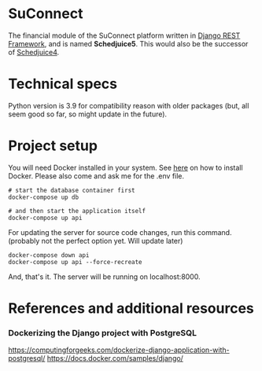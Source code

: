 # SuConnect

The financial module of the SuConnect platform written
in [Django REST Framework](https://www.django-rest-framework.org/), and is named __Schedjuice5__.
This would also be the successor of [Schedjuice4](https://github.com/Ninroot-Eater/schedjuice4).


# Technical specs

Python version is 3.9 for compatibility reason with older packages (but, all seem good so far, 
so might update in the future).

# Project setup
You will need Docker installed in your system. See [here](https://docs.docker.com/get-docker/) on how to install Docker.
Please also come and ask me for the .env file.
```shell
# start the database container first
docker-compose up db

# and then start the application itself
docker-compose up api 
```

For updating the server for source code changes, run this command. (probably not the perfect
option yet. Will update later)
```shell
docker-compose down api
docker-compose up api --force-recreate
```

And, that's it. The server will be running on localhost:8000.


# References and additional resources

### Dockerizing the Django project with PostgreSQL
https://computingforgeeks.com/dockerize-django-application-with-postgresql/
https://docs.docker.com/samples/django/

